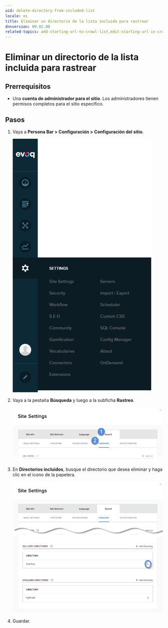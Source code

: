 ```yaml
---
uid: delete-directory-from-included-list
locale: es
title: Eliminar un directorio de la lista incluida para rastrear
dnnversion: 09.02.00
related-topics: add-starting-url-to-crawl-list,edit-starting-url-in-crawl-list,delete-starting-url-from-crawl-list,add-directory-to-included-list,add-directory-to-excluded-list,delete-directory-from-excluded-list,add-file-extension-to-included-or-excluded-list,delete-file-extension-from-included-or-excluded-list
---
```


# Eliminar un directorio de la lista incluida para rastrear

## Prerrequisitos

*   Una **cuenta de administrador para el sitio**. Los administradores tienen permisos completos para el sitio específico.

## Pasos

1.  Vaya a **Persona Bar \> Configuración \> Configuración del sitio**.
    
    ![Persona Bar > Configuración > Configuración del sitio](/images/scr-pbar-host-Settings-E91.png)
    
2.  Vaya a la pestaña **Búsqueda** y luego a la subficha **Rastreo**.
    
    ![Búsqueda > Rastreo](/images/scr-pbtabs-all-Settings-SiteSettings-Search-Crawling-E90.png)
    
3.  En **Directorios incluidos**, busque el directorio que desea eliminar y haga clic en el icono de la papelera.         
    
    ![](/images/scr-SiteSettings-Search-Crawling-IncludedDirectories-delete-E90.png)
             
4.  Guardar.
